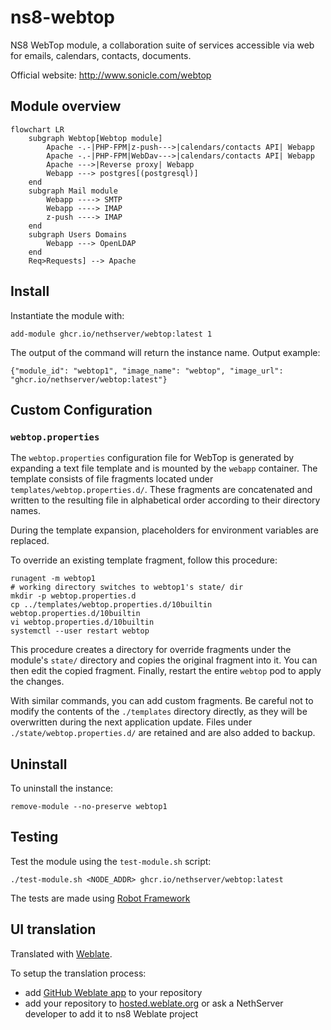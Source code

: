 # ns8-webtop

NS8 WebTop module, a collaboration suite of services accessible via web for emails, calendars, contacts, documents.

Official website: http://www.sonicle.com/webtop

## Module overview

```mermaid
flowchart LR
    subgraph Webtop[Webtop module]
        Apache -.-|PHP-FPM|z-push--->|calendars/contacts API| Webapp
        Apache -.-|PHP-FPM|WebDav--->|calendars/contacts API| Webapp
        Apache --->|Reverse proxy| Webapp
        Webapp ---> postgres[(postgresql)]
    end
    subgraph Mail module
        Webapp ----> SMTP
        Webapp ----> IMAP
        z-push ----> IMAP
    end
    subgraph Users Domains
        Webapp ---> OpenLDAP
    end
    Req>Requests] --> Apache
```

## Install

Instantiate the module with:

    add-module ghcr.io/nethserver/webtop:latest 1

The output of the command will return the instance name.
Output example:

    {"module_id": "webtop1", "image_name": "webtop", "image_url": "ghcr.io/nethserver/webtop:latest"}

## Custom Configuration

### `webtop.properties`

The `webtop.properties` configuration file for WebTop is generated by
expanding a text file template and is mounted by the `webapp` container.
The template consists of file fragments located under
`templates/webtop.properties.d/`. These fragments are concatenated and
written to the resulting file in alphabetical order according to their
directory names.

During the template expansion, placeholders for environment variables are
replaced.

To override an existing template fragment, follow this procedure:

    runagent -m webtop1
    # working directory switches to webtop1's state/ dir
    mkdir -p webtop.properties.d
    cp ../templates/webtop.properties.d/10builtin webtop.properties.d/10builtin
    vi webtop.properties.d/10builtin
    systemctl --user restart webtop

This procedure creates a directory for override fragments under the
module's `state/` directory and copies the original fragment into it. You
can then edit the copied fragment. Finally, restart the entire `webtop`
pod to apply the changes.

With similar commands, you can add custom fragments. Be careful not to
modify the contents of the `./templates` directory directly, as they will
be overwritten during the next application update. Files under
`./state/webtop.properties.d/` are retained and are also added to backup.

## Uninstall

To uninstall the instance:

    remove-module --no-preserve webtop1

## Testing

Test the module using the `test-module.sh` script:


    ./test-module.sh <NODE_ADDR> ghcr.io/nethserver/webtop:latest

The tests are made using [Robot Framework](https://robotframework.org/)

## UI translation

Translated with [Weblate](https://hosted.weblate.org/projects/ns8/).

To setup the translation process:

- add [GitHub Weblate app](https://docs.weblate.org/en/latest/admin/continuous.html#github-setup) to your repository
- add your repository to [hosted.weblate.org](https://hosted.weblate.org) or ask a NethServer developer to add it to ns8 Weblate project
